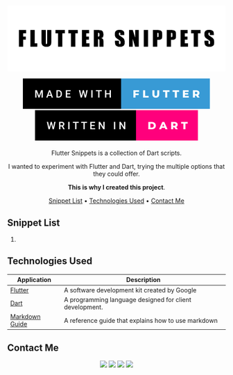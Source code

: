 
<div align="center">

<p align="center">
  <img src="img/cover.png" />
</p>

<img src="img/badge1.svg"/>
<img src="img/badge2.svg"/>
<br />
<br />
Flutter Snippets is a collection of Dart scripts.

I wanted to experiment with Flutter and Dart, trying the multiple options that they could offer.

**This is why I created this project**.

[Snippet List](#snippit-list) •
[Technologies Used](#technologies-used) •
[Contact Me](#contact-me) 




</div>

## Snippet List

1.



## Technologies Used

| Application                                         | Description                                  
| --------------------------------------------------- |--------------------------------------------- 
| [Flutter](https://flutter.dev/)                           | A software development kit created by Google
| [Dart](https://www.javascript.com/)                           | A programming language designed for client development.                        
| [Markdown Guide](https://www.markdownguide.org/)    | A reference guide that explains how to use markdown                                 

## Contact Me
<p align="center">
<a href="https://www.linkedin.com/in/iamnasef/"><img src="https://img.shields.io/badge/LinkedIn-0077B5?style=for-the-badge&logo=linkedin&logoColor=white"/></a>
<a href="https://twitter.com/iamnasef"><img src="https://img.shields.io/badge/Twitter-1DA1F2?style=for-the-badge&logo=twitter&logoColor=white"/></a>
<a href="https://github.com/iamnasef"><img src="https://img.shields.io/badge/GitHub-100000?style=for-the-badge&logo=github&logoColor=white"/></a>
<a href="https://www.youtube.com/channel/UCx2qgl5gjP_oSK_mz674EtA"><img src="https://img.shields.io/badge/YouTube-FF0000?style=for-the-badge&logo=youtube&logoColor=white"/></a>
</p>
